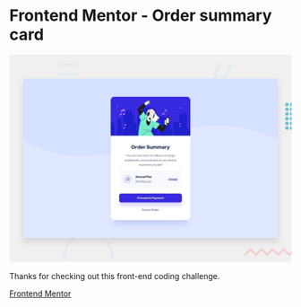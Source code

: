 # Frontend Mentor - Order summary card

![Design preview for the Order summary card coding challenge](./design/desktop-preview.jpg)



Thanks for checking out this front-end coding challenge.

[Frontend Mentor](https://www.frontendmentor.io)